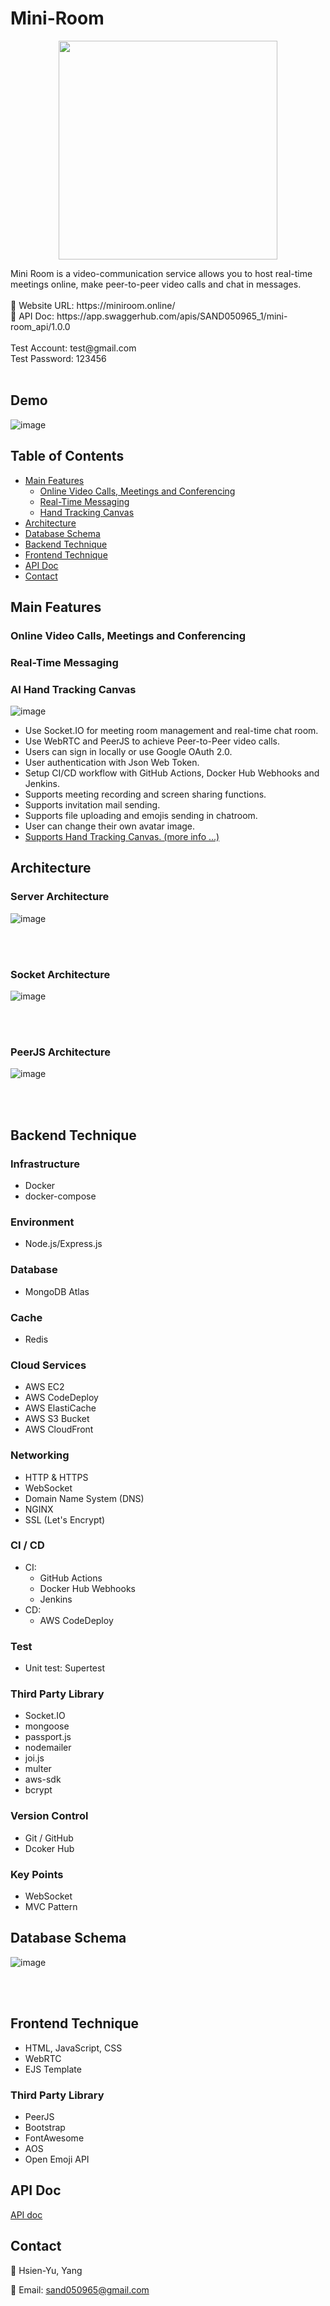 # Mini-Room

<p align="center">
  <img width="350" src="https://github.com/sand050965/Mini-Room/blob/main/readme/logo.png?raw=true">
</p>
Mini Room is a video-communication service allows you to host real-time meetings online, make peer-to-peer video calls and chat in messages.
<br/>
<br/>
🔗 Website URL: https://miniroom.online/
<br/>
📄 API Doc: https://app.swaggerhub.com/apis/SAND050965_1/mini-room_api/1.0.0
<br/>
<br/>
Test Account: test@gmail.com
<br/>
Test Password: 123456
<br/>
<br/>

## Demo

  ![image](https://github.com/sand050965/Mini-Room/blob/main/readme/index.png?raw=true)

## Table of Contents

- [Main Features](#main-features)
  - [Online Video Calls, Meetings and Conferencing](#online-video-calls-meetings-and-conferencing)
  - [Real-Time Messaging](#real-time-messaging)
  - [Hand Tracking Canvas](#ai-hand-tracking-canvas)
- [Architecture](#architecture)
- [Database Schema](#database-schema)
- [Backend Technique](#backend-technique)
- [Frontend Technique](#frontend-technique)
- [API Doc](#api-doc)
- [Contact](#contact)

## Main Features

### Online Video Calls, Meetings and Conferencing

### Real-Time Messaging

### AI Hand Tracking Canvas
![image](https://github.com/sand050965/Hand-Tracking-Canvas/blob/main/readme/painting-mode.gif?raw=true)

- Use Socket.IO for meeting room management and real-time chat room.
- Use WebRTC and PeerJS to achieve Peer-to-Peer video calls.
- Users can sign in locally or use Google OAuth 2.0.
- User authentication with Json Web Token.
- Setup CI/CD workflow with GitHub Actions, Docker Hub Webhooks and Jenkins.
- Supports meeting recording and screen sharing functions.
- Supports invitation mail sending.
- Supports file uploading and emojis sending in chatroom.
- User can change their own avatar image.
- [Supports Hand Tracking Canvas. (more info ...)](https://github.com/sand050965/Hand-Tracking-Canvas)


## Architecture

### Server Architecture

![image](https://github.com/sand050965/Mini-Room/blob/main/readme/archetecture.png?raw=true)

<br/>
<br/>

### Socket Architecture

![image](https://github.com/sand050965/Mini-Room/blob/main/readme/websocket.png?raw=true)

<br/>
<br/>

### PeerJS Architecture

![image](https://github.com/sand050965/Mini-Room/blob/main/readme/peerjs.png?raw=true)

<br/>
<br/>

## Backend Technique

### Infrastructure

- Docker
- docker-compose

### Environment

- Node.js/Express.js

### Database

- MongoDB Atlas

### Cache

- Redis

### Cloud Services

- AWS EC2
- AWS CodeDeploy
- AWS ElastiCache
- AWS S3 Bucket
- AWS CloudFront

### Networking

- HTTP & HTTPS
- WebSocket
- Domain Name System (DNS)
- NGINX
- SSL (Let's Encrypt)

### CI / CD

- CI: 
  - GitHub Actions
  - Docker Hub Webhooks
  - Jenkins
- CD: 
  - AWS CodeDeploy
### Test

- Unit test: Supertest

### Third Party Library

- Socket.IO
- mongoose
- passport.js
- nodemailer
- joi.js
- multer
- aws-sdk
- bcrypt

### Version Control

- Git / GitHub
- Dcoker Hub

### Key Points

- WebSocket
- MVC Pattern

## Database Schema

![image](https://github.com/sand050965/Mini-Room/blob/main/readme/ERD.png?raw=true)

<br/>
<br/>

## Frontend Technique

- HTML, JavaScript, CSS
- WebRTC
- EJS Template

### Third Party Library

- PeerJS
- Bootstrap
- FontAwesome
- AOS
- Open Emoji API

## API Doc

[API doc](https://app.swaggerhub.com/apis/SAND050965_1/mini-room_api/1.0.0)

## Contact

🙂 Hsien-Yu, Yang
<br/>

📩 Email: sand050965@gmail.com